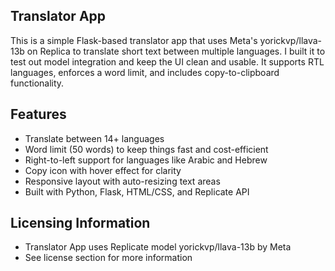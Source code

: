 ## Translator App

This is a simple Flask-based translator app that uses Meta's yorickvp/llava-13b on Replica to translate short text between multiple languages. 
I built it to test out model integration and keep the UI clean and usable. 
It supports RTL languages, enforces a word limit, and includes copy-to-clipboard functionality.

## Features

* Translate between 14+ languages
* Word limit (50 words) to keep things fast and cost-efficient
* Right-to-left support for languages like Arabic and Hebrew
* Copy icon with hover effect for clarity
* Responsive layout with auto-resizing text areas
* Built with Python, Flask, HTML/CSS, and Replicate API

## Licensing Information

* Translator App uses Replicate model yorickvp/llava-13b by Meta
* See license section for more information

